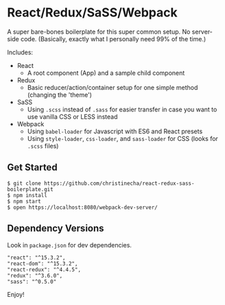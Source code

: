 React/Redux/SaSS/Webpack
=====

A super bare-bones boilerplate for this super common setup. No server-side code. (Basically, exactly what I personally need 99% of the time.)

Includes:
- React
  - A root component (App) and a sample child component
- Redux
  - Basic reducer/action/container setup for one simple method (changing the 'theme')
- SaSS
  - Using `.scss` instead of `.sass` for easier transfer in case you want to use vanilla CSS or LESS instead
- Webpack
  - Using `babel-loader` for Javascript with ES6 and React presets
  - Using `style-loader`, `css-loader`, and `sass-loader` for CSS (looks for `.scss` files)

Get Started
------

```
$ git clone https://github.com/christinecha/react-redux-sass-boilerplate.git
$ npm install
$ npm start
$ open https://localhost:8080/webpack-dev-server/
```

Dependency Versions
------
Look in `package.json` for dev dependencies.

```
"react": "^15.3.2",
"react-dom": "^15.3.2",
"react-redux": "^4.4.5",
"redux": "^3.6.0",
"sass": "^0.5.0"
```

Enjoy!
